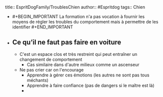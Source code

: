 title:: EspritDogFamily/TroublesChien
author:: #Espritdog
tags:: Chien

- #+BEGIN_IMPORTANT
  La formation n'a pas vocation à fournir les moyens de régler les troubles du comportement mais à permettre de les identifier
  #+END_IMPORTANT
- ## Ce qu’il ne faut pas faire en voiture
	- C'est un espace clos et très restreint qui peut entraîner un changement de comportement
		- Cas similaire dans d'autre milieux comme un ascenseur
	- Ne pas crier car on l'encourage
		- Apprendre à gérer ces émotions (les autres ne sont pas tous méchants)
		- Apprendre à faire confiance (pas de dangers si le maître est là)
		-